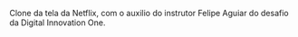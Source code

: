 Clone da tela da Netflix, com o auxilio do instrutor Felipe Aguiar do desafio da Digital Innovation One.
